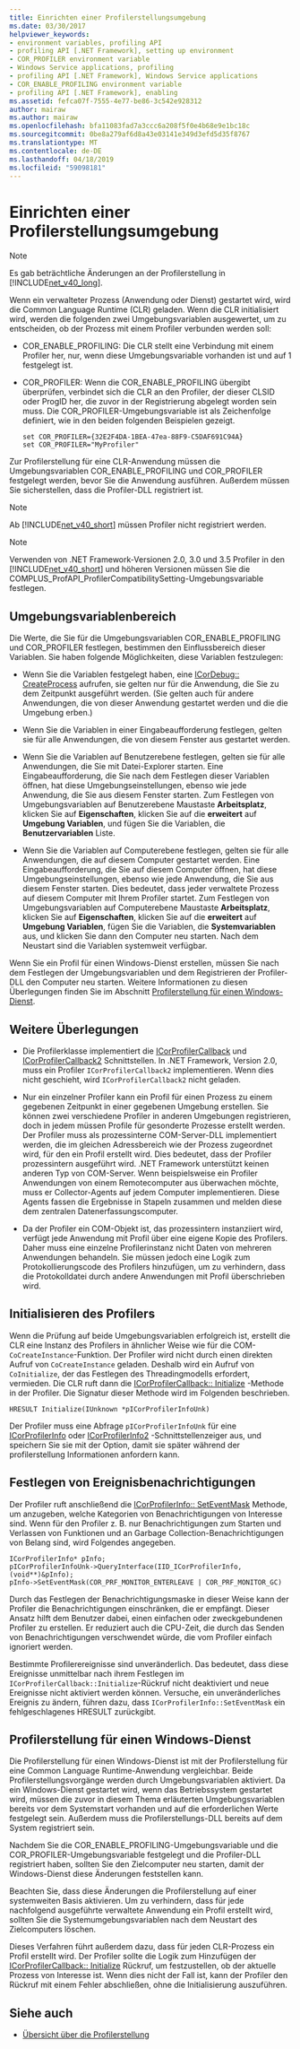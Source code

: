 ```yaml
---
title: Einrichten einer Profilerstellungsumgebung
ms.date: 03/30/2017
helpviewer_keywords:
- environment variables, profiling API
- profiling API [.NET Framework], setting up environment
- COR_PROFILER environment variable
- Windows Service applications, profiling
- profiling API [.NET Framework], Windows Service applications
- COR_ENABLE_PROFILING environment variable
- profiling API [.NET Framework], enabling
ms.assetid: fefca07f-7555-4e77-be86-3c542e928312
author: mairaw
ms.author: mairaw
ms.openlocfilehash: bfa11083fad7a3ccc6a208f5f0e4b68e9e1bc18c
ms.sourcegitcommit: 0be8a279af6d8a43e03141e349d3efd5d35f8767
ms.translationtype: MT
ms.contentlocale: de-DE
ms.lasthandoff: 04/18/2019
ms.locfileid: "59098181"
---
```

# <a name="setting-up-a-profiling-environment"></a>Einrichten einer Profilerstellungsumgebung
> [!NOTE]
>  Es gab beträchtliche Änderungen an der Profilerstellung in [!INCLUDE[net_v40_long](../../../../includes/net-v40-long-md.md)].  
  
 Wenn ein verwalteter Prozess (Anwendung oder Dienst) gestartet wird, wird die Common Language Runtime (CLR) geladen. Wenn die CLR initialisiert wird, werden die folgenden zwei Umgebungsvariablen ausgewertet, um zu entscheiden, ob der Prozess mit einem Profiler verbunden werden soll:  
  
-   COR_ENABLE_PROFILING: Die CLR stellt eine Verbindung mit einem Profiler her, nur, wenn diese Umgebungsvariable vorhanden ist und auf 1 festgelegt ist.  
  
-   COR_PROFILER: Wenn die COR_ENABLE_PROFILING übergibt überprüfen, verbindet sich die CLR an den Profiler, der dieser CLSID oder ProgID her, die zuvor in der Registrierung abgelegt worden sein muss. Die COR_PROFILER-Umgebungsvariable ist als Zeichenfolge definiert, wie in den beiden folgenden Beispielen gezeigt.  
  
    ```  
    set COR_PROFILER={32E2F4DA-1BEA-47ea-88F9-C5DAF691C94A}  
    set COR_PROFILER="MyProfiler"  
    ```  
  
 Zur Profilerstellung für eine CLR-Anwendung müssen die Umgebungsvariablen COR_ENABLE_PROFILING und COR_PROFILER festgelegt werden, bevor Sie die Anwendung ausführen. Außerdem müssen Sie sicherstellen, dass die Profiler-DLL registriert ist.  
  
> [!NOTE]
>  Ab [!INCLUDE[net_v40_short](../../../../includes/net-v40-short-md.md)] müssen Profiler nicht registriert werden.  
  
> [!NOTE]
>  Verwenden von .NET Framework-Versionen 2.0, 3.0 und 3.5 Profiler in den [!INCLUDE[net_v40_short](../../../../includes/net-v40-short-md.md)] und höheren Versionen müssen Sie die COMPLUS_ProfAPI_ProfilerCompatibilitySetting-Umgebungsvariable festlegen.  
  
## <a name="environment-variable-scope"></a>Umgebungsvariablenbereich  
 Die Werte, die Sie für die Umgebungsvariablen COR_ENABLE_PROFILING und COR_PROFILER festlegen, bestimmen den Einflussbereich dieser Variablen. Sie haben folgende Möglichkeiten, diese Variablen festzulegen:  
  
-   Wenn Sie die Variablen festgelegt haben, eine [ICorDebug:: CreateProcess](../../../../docs/framework/unmanaged-api/debugging/icordebug-createprocess-method.md) aufrufen, sie gelten nur für die Anwendung, die Sie zu dem Zeitpunkt ausgeführt werden. (Sie gelten auch für andere Anwendungen, die von dieser Anwendung gestartet werden und die die Umgebung erben.)  
  
-   Wenn Sie die Variablen in einer Eingabeaufforderung festlegen, gelten sie für alle Anwendungen, die von diesem Fenster aus gestartet werden.  
  
-   Wenn Sie die Variablen auf Benutzerebene festlegen, gelten sie für alle Anwendungen, die Sie mit Datei-Explorer starten. Eine Eingabeaufforderung, die Sie nach dem Festlegen dieser Variablen öffnen, hat diese Umgebungseinstellungen, ebenso wie jede Anwendung, die Sie aus diesem Fenster starten. Zum Festlegen von Umgebungsvariablen auf Benutzerebene Maustaste **Arbeitsplatz**, klicken Sie auf **Eigenschaften**, klicken Sie auf die **erweitert** auf **Umgebung Variablen**, und fügen Sie die Variablen, die **Benutzervariablen** Liste.  
  
-   Wenn Sie die Variablen auf Computerebene festlegen, gelten sie für alle Anwendungen, die auf diesem Computer gestartet werden. Eine Eingabeaufforderung, die Sie auf diesem Computer öffnen, hat diese Umgebungseinstellungen, ebenso wie jede Anwendung, die Sie aus diesem Fenster starten. Dies bedeutet, dass jeder verwaltete Prozess auf diesem Computer mit Ihrem Profiler startet. Zum Festlegen von Umgebungsvariablen auf Computerebene Maustaste **Arbeitsplatz**, klicken Sie auf **Eigenschaften**, klicken Sie auf die **erweitert** auf **Umgebung Variablen**, fügen Sie die Variablen, die **Systemvariablen** aus, und klicken Sie dann den Computer neu starten. Nach dem Neustart sind die Variablen systemweit verfügbar.  
  
 Wenn Sie ein Profil für einen Windows-Dienst erstellen, müssen Sie nach dem Festlegen der Umgebungsvariablen und dem Registrieren der Profiler-DLL den Computer neu starten. Weitere Informationen zu diesen Überlegungen finden Sie im Abschnitt [Profilerstellung für einen Windows-Dienst](#windows_service).  
  
## <a name="additional-considerations"></a>Weitere Überlegungen  
  
-   Die Profilerklasse implementiert die [ICorProfilerCallback](../../../../docs/framework/unmanaged-api/profiling/icorprofilercallback-interface.md) und [ICorProfilerCallback2](../../../../docs/framework/unmanaged-api/profiling/icorprofilercallback2-interface.md) Schnittstellen. In .NET Framework, Version 2.0, muss ein Profiler `ICorProfilerCallback2` implementieren. Wenn dies nicht geschieht, wird `ICorProfilerCallback2` nicht geladen.  
  
-   Nur ein einzelner Profiler kann ein Profil für einen Prozess zu einem gegebenen Zeitpunkt in einer gegebenen Umgebung erstellen. Sie können zwei verschiedene Profiler in anderen Umgebungen registrieren, doch in jedem müssen Profile für gesonderte Prozesse erstellt werden. Der Profiler muss als prozessinterne COM-Server-DLL implementiert werden, die im gleichen Adressbereich wie der Prozess zugeordnet wird, für den ein Profil erstellt wird. Dies bedeutet, dass der Profiler prozessintern ausgeführt wird. .NET Framework unterstützt keinen anderen Typ von COM-Server. Wenn beispielsweise ein Profiler Anwendungen von einem Remotecomputer aus überwachen möchte, muss er Collector-Agents auf jedem Computer implementieren. Diese Agents fassen die Ergebnisse in Stapeln zusammen und melden diese dem zentralen Datenerfassungscomputer.  
  
-   Da der Profiler ein COM-Objekt ist, das prozessintern instanziiert wird, verfügt jede Anwendung mit Profil über eine eigene Kopie des Profilers. Daher muss eine einzelne Profilerinstanz nicht Daten von mehreren Anwendungen behandeln. Sie müssen jedoch eine Logik zum Protokollierungscode des Profilers hinzufügen, um zu verhindern, dass die Protokolldatei durch andere Anwendungen mit Profil überschrieben wird.  
  
## <a name="initializing-the-profiler"></a>Initialisieren des Profilers  
 Wenn die Prüfung auf beide Umgebungsvariablen erfolgreich ist, erstellt die CLR eine Instanz des Profilers in ähnlicher Weise wie für die COM-`CoCreateInstance`-Funktion. Der Profiler wird nicht durch einen direkten Aufruf von `CoCreateInstance` geladen. Deshalb wird ein Aufruf von `CoInitialize`, der das Festlegen des Threadingmodells erfordert, vermieden. Die CLR ruft dann die [ICorProfilerCallback:: Initialize](../../../../docs/framework/unmanaged-api/profiling/icorprofilercallback-initialize-method.md) -Methode in der Profiler. Die Signatur dieser Methode wird im Folgenden beschrieben.  
  
```  
HRESULT Initialize(IUnknown *pICorProfilerInfoUnk)  
```  
  
 Der Profiler muss eine Abfrage `pICorProfilerInfoUnk` für eine [ICorProfilerInfo](../../../../docs/framework/unmanaged-api/profiling/icorprofilerinfo-interface.md) oder [ICorProfilerInfo2](../../../../docs/framework/unmanaged-api/profiling/icorprofilerinfo2-interface.md) -Schnittstellenzeiger aus, und speichern Sie sie mit der Option, damit sie später während der profilerstellung Informationen anfordern kann.  
  
## <a name="setting-event-notifications"></a>Festlegen von Ereignisbenachrichtigungen  
 Der Profiler ruft anschließend die [ICorProfilerInfo:: SetEventMask](../../../../docs/framework/unmanaged-api/profiling/icorprofilerinfo-seteventmask-method.md) Methode, um anzugeben, welche Kategorien von Benachrichtigungen von Interesse sind. Wenn für den Profiler z. B. nur Benachrichtigungen zum Starten und Verlassen von Funktionen und an Garbage Collection-Benachrichtigungen von Belang sind, wird Folgendes angegeben.  
  
```  
ICorProfilerInfo* pInfo;  
pICorProfilerInfoUnk->QueryInterface(IID_ICorProfilerInfo, (void**)&pInfo);  
pInfo->SetEventMask(COR_PRF_MONITOR_ENTERLEAVE | COR_PRF_MONITOR_GC)  
```  
  
 Durch das Festlegen der Benachrichtigungsmaske in dieser Weise kann der Profiler die Benachrichtigungen einschränken, die er empfängt. Dieser Ansatz hilft dem Benutzer dabei, einen einfachen oder zweckgebundenen Profiler zu erstellen. Er reduziert auch die CPU-Zeit, die durch das Senden von Benachrichtigungen verschwendet würde, die vom Profiler einfach ignoriert werden.  
  
 Bestimmte Profilerereignisse sind unveränderlich. Das bedeutet, dass diese Ereignisse unmittelbar nach ihrem Festlegen im `ICorProfilerCallback::Initialize`-Rückruf nicht deaktiviert und neue Ereignisse nicht aktiviert werden können. Versuche, ein unveränderliches Ereignis zu ändern, führen dazu, dass `ICorProfilerInfo::SetEventMask` ein fehlgeschlagenes HRESULT zurückgibt.  
  
<a name="windows_service"></a>   
## <a name="profiling-a-windows-service"></a>Profilerstellung für einen Windows-Dienst  
 Die Profilerstellung für einen Windows-Dienst ist mit der Profilerstellung für eine Common Language Runtime-Anwendung vergleichbar. Beide Profilerstellungsvorgänge werden durch Umgebungsvariablen aktiviert. Da ein Windows-Dienst gestartet wird, wenn das Betriebssystem gestartet wird, müssen die zuvor in diesem Thema erläuterten Umgebungsvariablen bereits vor dem Systemstart vorhanden und auf die erforderlichen Werte festgelegt sein. Außerdem muss die Profilerstellungs-DLL bereits auf dem System registriert sein.  
  
 Nachdem Sie die COR_ENABLE_PROFILING-Umgebungsvariable und die COR_PROFILER-Umgebungsvariable festgelegt und die Profiler-DLL registriert haben, sollten Sie den Zielcomputer neu starten, damit der Windows-Dienst diese Änderungen feststellen kann.  
  
 Beachten Sie, dass diese Änderungen die Profilerstellung auf einer systemweiten Basis aktivieren. Um zu verhindern, dass für jede nachfolgend ausgeführte verwaltete Anwendung ein Profil erstellt wird, sollten Sie die Systemumgebungsvariablen nach dem Neustart des Zielcomputers löschen.  
  
 Dieses Verfahren führt außerdem dazu, dass für jeden CLR-Prozess ein Profil erstellt wird. Der Profiler sollte die Logik zum Hinzufügen der [ICorProfilerCallback:: Initialize](../../../../docs/framework/unmanaged-api/profiling/icorprofilercallback-initialize-method.md) Rückruf, um festzustellen, ob der aktuelle Prozess von Interesse ist. Wenn dies nicht der Fall ist, kann der Profiler den Rückruf mit einem Fehler abschließen, ohne die Initialisierung auszuführen.  
  
## <a name="see-also"></a>Siehe auch

- [Übersicht über die Profilerstellung](../../../../docs/framework/unmanaged-api/profiling/profiling-overview.md)
